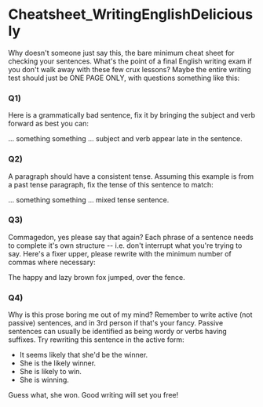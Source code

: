 # Cheatsheet_WritingEnglishDeliciously
Why doesn't someone just say this, the bare minimum cheat sheet for checking your sentences.  What's the point of a final English writing exam if you don't walk away with these few crux lessons?  Maybe the entire writing test should just be ONE PAGE ONLY, with questions something like this:


### Q1) 

Here is a grammatically bad sentence, fix it by bringing the subject and verb forward as best you can:

... something something ... subject and verb appear late in the sentence.


### Q2) 

A paragraph should have a consistent tense.  Assuming this example is from a past tense paragraph, fix the tense of this sentence to match:

... something something ... mixed tense sentence.


### Q3) 

Commagedon, yes please say that again?  Each phrase of a sentence needs to complete it's own structure -- i.e. don't interrupt what you're trying to say.  Here's a fixer upper, please rewrite with the minimum number of commas where necessary:

The happy and lazy brown fox jumped, over the fence.

### Q4)

Why is this prose boring me out of my mind?  Remember to write active (not passive) sentences, and in 3rd person if that's your fancy.  Passive sentences can usually be identified as being wordy or verbs having suffixes.  Try rewriting this sentence in the active form:

- It seems likely that she'd be the winner.
- She is the likely winner.
- She is likely to win.
- She is winning.

Guess what, she won.  Good writing will set you free!
